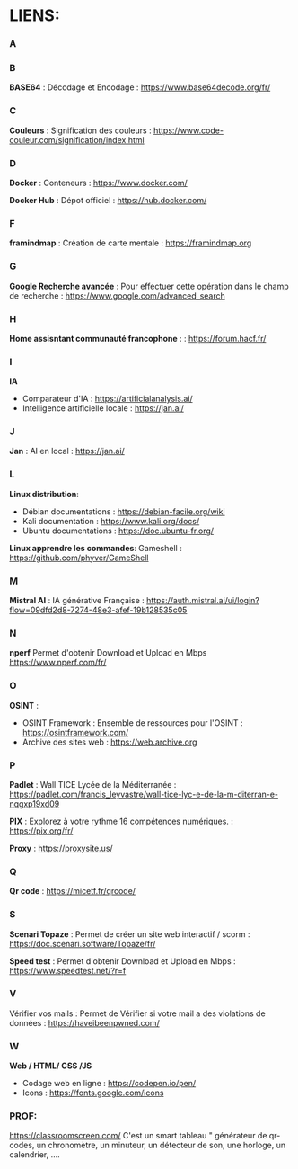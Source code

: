 # LIENS:

###  A

###  B
**BASE64**                                    :    Décodage et Encodage                                         :   https://www.base64decode.org/fr/

### C
**Couleurs**                                 : Signification des couleurs                                     :  https://www.code-couleur.com/signification/index.html

### D
**Docker**                                   : Conteneurs  : https://www.docker.com/

**Docker Hub**                               : Dépot officiel : https://hub.docker.com/

###   F
**framindmap**                                :    Création de carte mentale                                    :   https://framindmap.org

###   G
**Google Recherche avancée**                  :    Pour effectuer cette opération dans le champ de recherche    :   https://www.google.com/advanced_search  
###   H
**Home assisntant communauté francophone**    :                                                                 :   https://forum.hacf.fr/ 
###   I
**IA**      
- Comparateur d'IA                                             :   https://artificialanalysis.ai/ 
- Intelligence artificielle locale                             :   https://jan.ai/
### J
**Jan**                                       :    AI en local                                                  :   https://jan.ai/  
###    L
**Linux distribution**:
- Débian documentations                                        :    https://debian-facile.org/wiki
- Kali   documentation                                         :    https://www.kali.org/docs/
- Ubuntu documentations                                        :    https://doc.ubuntu-fr.org/

**Linux apprendre les commandes**:                 Gameshell                                                    :    https://github.com/phyver/GameShell

###   M
**Mistral AI**                                :    IA générative Française                                      :   https://auth.mistral.ai/ui/login?flow=09dfd2d8-7274-48e3-afef-19b128535c05

###    N
**nperf** Permet d'obtenir Download et Upload en Mbps  
https://www.nperf.com/fr/

###   O
**OSINT** :
- OSINT Framework                           :    Ensemble de ressources pour l'OSINT                          :   https://osintframework.com/
- Archive des sites web                     :   https://web.archive.org
###   P
**Padlet**                                    :    Wall TICE Lycée de la Méditerranée                           :   https://padlet.com/francis_leyvastre/wall-tice-lyc-e-de-la-m-diterran-e-nqgxp19xd09

**PIX**                                       :    Explorez à votre rythme 16 compétences numériques.           :   https://pix.org/fr/

**Proxy**                                                                                                       :   https://proxysite.us/

###  Q
**Qr code** : https://micetf.fr/qrcode/

###   S
**Scenari Topaze**                            :    Permet de créer un site web interactif / scorm               :   https://doc.scenari.software/Topaze/fr/

**Speed test**                                :    Permet d'obtenir Download et Upload en Mbps                  :   https://www.speedtest.net/?r=f

### V
Vérifier vos mails                            :    Permet de Vérifier si votre mail a des violations de données : https://haveibeenpwned.com/

###   W
**Web / HTML/ CSS /JS**
- Codage web en ligne                                          :   https://codepen.io/pen/
- Icons                                                        :   https://fonts.google.com/icons 

### PROF:
https://classroomscreen.com/      C'est un smart tableau " générateur de qr-codes, un chronomètre, un minuteur, un détecteur de son, une horloge, un calendrier, ....
